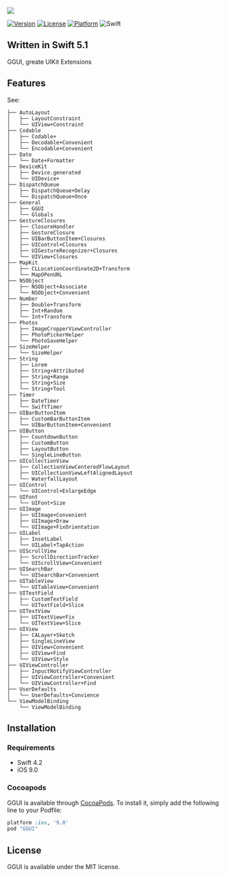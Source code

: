 <img src="https://tva1.sinaimg.cn/large/006tNbRwgy1g9uxymizmaj310g096weo.jpg">

[![Version](https://img.shields.io/cocoapods/v/GGUI.svg?style=flat)](http://cocoapods.org/pods/GGUI)
[![License](https://img.shields.io/cocoapods/l/GGUI.svg?style=flat)](http://cocoapods.org/pods/GGUI)
[![Platform](https://img.shields.io/cocoapods/p/GGUI.svg?style=flat)](http://cocoapods.org/pods/GGUI)
![Swift](https://img.shields.io/badge/%20in-swift%205.0-orange.svg)

## Written in Swift 5.1

GGUI, greate UIKit Extensions

## Features

See:

```
├── AutoLayout
│   ├── LayoutConstraint
│   └── UIView+Constraint
├── Codable
│   ├── Codable+
│   ├── Decodable+Convenient
│   └── Encodable+Convenient
├── Date
│   └── Date+Formatter
├── DeviceKit
│   ├── Device.generated
│   └── UIDevice+
├── DispatchQueue
│   ├── DispatchQueue+Delay
│   └── DispatchQueue+Once
├── General
│   ├── GGUI
│   └── Globals
├── GestureClosures
│   ├── ClosureHandler
│   ├── GestureClosure
│   ├── UIBarButtonItem+Closures
│   ├── UIControl+Closures
│   ├── UIGestureRecognizer+Closures
│   └── UIView+Closures
├── MapKit
│   ├── CLLocationCoordinate2D+Transform
│   └── MapOPenURL
├── NSObject
│   ├── NSObject+Associate
│   └── NSObject+Convenient
├── Number
│   ├── Double+Transform
│   ├── Int+Random
│   └── Int+Transform
├── Photos
│   ├── ImageCropperViewController
│   ├── PhotoPickerHelper
│   └── PhotoSaveHelper
├── SizeHelper
│   └── SizeHelper
├── String
│   ├── Lorem
│   ├── String+Attributed
│   ├── String+Range
│   ├── String+Size
│   └── String+Tool
├── Timer
│   ├── DateTimer
│   └── SwiftTimer
├── UIBarButtonItem
│   ├── CustomBarButtonItem
│   └── UIBarButtonItem+Convenient
├── UIButton
│   ├── CountdownButton
│   ├── CustomButton
│   ├── LayoutButton
│   └── SingleLineButton
├── UICollectionView
│   ├── CollectionViewCenteredFlowLayout
│   ├── UICollectionViewLeftAlignedLayout
│   └── WaterfallLayout
├── UIControl
│   └── UIControl+EnlargeEdge
├── UIFont
│   └── UIFont+Size
├── UIImage
│   ├── UIImage+Convenient
│   ├── UIImage+Draw
│   └── UIImage+FixOrientation
├── UILabel
│   ├── InsetLabel
│   └── UILabel+TapAction
├── UIScrollView
│   ├── ScrollDirectionTracker
│   └── UIScrollView+Convenient
├── UISearchBar
│   └── UISearchBar+Convenient
├── UITableView
│   └── UITableView+Convenient
├── UITextField
│   ├── CustomTextField
│   └── UITextField+Slice
├── UITextView
│   ├── UITextView+Fix
│   └── UITextView+Slice
├── UIView
│   ├── CALayer+Sketch
│   ├── SingleLineView
│   ├── UIView+Convenient
│   ├── UIView+Find
│   └── UIView+Style
├── UIViewController
│   ├── InpuctNotifyViewController
│   ├── UIViewController+Convenient
│   └── UIViewController+Find
├── UserDefaults
│   └── UserDefaults+Convience
└── ViewModelBinding
    └── ViewModelBinding
```

## Installation 

### Requirements 

- Swift 4.2
- iOS 9.0 

### Cocoapods

GGUI is available through [CocoaPods](http://cocoapods.org). To install it, simply add the following line to your Podfile:

```ruby
platform :ios, '9.0'
pod "GGUI"
```
## License 

GGUI is available under the MIT license.
